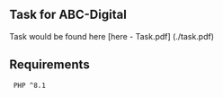 ## Task for ABC-Digital
Task would be found here [here - Task.pdf] (./task.pdf)

## Requirements
``` PHP ^8.1```

